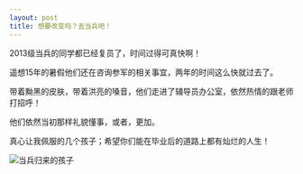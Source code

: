 ```yaml
---
layout: post
title: 想要改变吗？去当兵吧！
---
```


2013级当兵的同学都已经复员了，时间过得可真快啊！

遥想15年的暑假他们还在咨询参军的相关事宜，两年的时间这么快就过去了。

带着黝黑的皮肤，带着洪亮的嗓音，他们走进了辅导员办公室，依然热情的跟老师打招呼！

他们依然当初那样礼貌懂事，或者，更加。

真心让我佩服的几个孩子；希望你们能在毕业后的道路上都有灿烂的人生！

<!--more-->

![当兵归来的孩子](http://7xqrll.com1.z0.glb.clouddn.com/2017-09-04%20154711-%E5%BD%93%E5%85%B5%E5%BD%92%E6%9D%A5.jpg)
